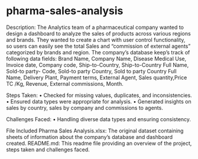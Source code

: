 # pharma-sales-analysis

Description: 
The Analytics team of a pharmaceutical company wanted to design a dashboard to analyze the sales of products across various regions and brands. They wanted to create a chart with user control functionality, so users can easily see the total Sales and “commission of external agents” categorized by brands and region.
The company’s database keep’s track of following data fields:
Brand Name, Company Name, Disease Medical Use, Invoice date, Company code, Ship-to-Country, Ship-to-Country Full Name, Sold-to party- Code, Sold-to party Country, Sold to party Country Full Name, Delivery Plant,	Payment terms,	External Agent,	Sales quantity,Price TC /Kg, Revenue, External commissions, Month.

Steps Taken: 
• Checked for missing values, duplicates, and inconsistencies. 
• Ensured data types were appropriate for analysis. 
• Generated insights on sales by country, sales by company and commissions to agents. 

Challenges Faced: 
• Handling diverse data types and ensuring consistency. 

File Included Pharma Sales Analysis.xlsx: The original dataset containing sheets of information about the company’s database and dashboard created. README.md: This readme file providing an overview of the project, steps taken and challenges faced.
